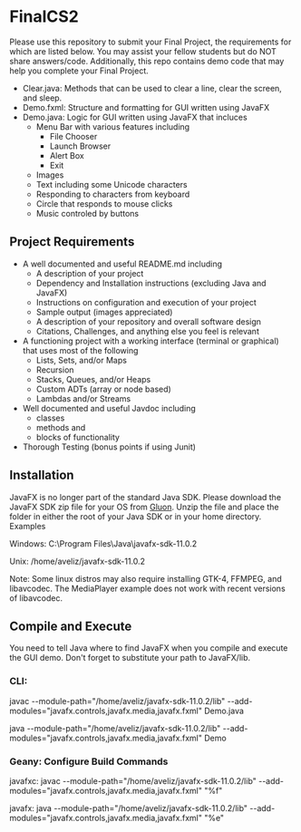 # FinalCS2

Please use this repository to submit your Final Project, the requirements for which are listed below. You may assist your fellow students but do NOT share answers/code. Additionally, this repo contains demo code that may help you complete your Final Project.
- Clear.java: Methods that can be used to clear a line, clear the screen, and sleep.
- Demo.fxml: Structure and formatting for GUI written using JavaFX
- Demo.java: Logic for GUI written using JavaFX that incluces
  - Menu Bar with various features including
    - File Chooser
    - Launch Browser
    - Alert Box
    - Exit
  - Images
  - Text including some Unicode characters
  - Responding to characters from keyboard
  - Circle that responds to mouse clicks
  - Music controled by buttons

## Project Requirements

- A well documented and useful README.md including
  - A description of your project
  - Dependency and Installation instructions (excluding Java and JavaFX)
  - Instructions on configuration and execution of your project
  - Sample output (images appreciated)
  - A description of your repository and overall software design 
  - Citations, Challenges, and anything else you feel is relevant
- A functioning project with a working interface (terminal or graphical) that uses most of the following
  - Lists, Sets, and/or Maps
  - Recursion
  - Stacks, Queues, and/or Heaps
  - Custom ADTs (array or node based)
  - Lambdas and/or Streams
- Well documented and useful Javdoc including 
  - classes
  - methods and 
  - blocks of functionality
- Thorough Testing (bonus points if using Junit)

## Installation
JavaFX is no longer part of the standard Java SDK. Please download the JavaFX SDK zip file for your OS from [Gluon](https://gluonhq.com/products/javafx/).
Unzip the file and place the folder in either the root of your Java SDK or in your home directory.
Examples

Windows: C:\Program Files\Java\javafx-sdk-11.0.2

Unix: /home/aveliz/javafx-sdk-11.0.2

Note: Some linux distros may also require installing GTK-4, FFMPEG, and libavcodec. The MediaPlayer example does not work with recent versions of libavcodec. 

## Compile and Execute
You need to tell Java where to find JavaFX when you compile and execute the GUI demo. Don't forget to substitute your path to JavaFX/lib.


### CLI: 

javac --module-path="/home/aveliz/javafx-sdk-11.0.2/lib" --add-modules="javafx.controls,javafx.media,javafx.fxml" Demo.java

java --module-path="/home/aveliz/javafx-sdk-11.0.2/lib" --add-modules="javafx.controls,javafx.media,javafx.fxml" Demo

### Geany: Configure Build Commands 

javafxc: javac --module-path="/home/aveliz/javafx-sdk-11.0.2/lib" --add-modules="javafx.controls,javafx.media,javafx.fxml" "%f"

javafx: java --module-path="/home/aveliz/javafx-sdk-11.0.2/lib" --add-modules="javafx.controls,javafx.media,javafx.fxml" "%e"
